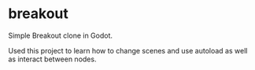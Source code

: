 # breakout

Simple Breakout clone in Godot.

Used this project to learn how to change scenes and use autoload as well as
interact between nodes.
